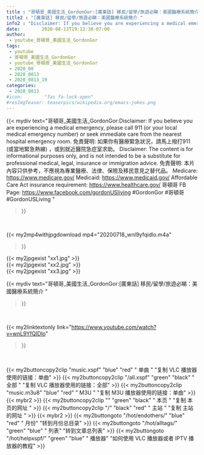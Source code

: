 ```yaml
---
title : "哥頓哥_美國生活_GordonGor:[廣東話] 移民/留學/旅遊必睇：美國醫療系統簡介 "
title2 : "[廣東話] 移民/留學/旅遊必睇：美國醫療系統簡介 "
info2 : "Disclaimer: If you believe you are experiencing a medical emergency, please call 911 (or your local medical emergency number) or seek immediate care from the nearest hospital emergency room.  免責聲明: 如果你有醫療緊急狀況，請馬上撥打911 (或當地緊急熱線) ，或到就近醫院急症室求助。  Disclaimer: The content is for informational purposes only, and is not intended to be a substitute for professional medical, legal, insurance or immigration advice. 免責聲明: 本片內容只供參考，不應視為專業醫療、法律、保險及移民意見之替代品。  Medicare:  https://www.medicare.gov/  Medicaid:  https://www.medicaid.gov/  Affordable Care Act insurance requirement: https://www.healthcare.gov/   哥頓哥 FB Page: https://www.facebook.com/gordonUSliving  #GordonGor #哥頓哥 #GordonUSLiving "
date:        2020-08-13T19:12:38-07:00
author:
 - youtube_哥頓哥_美國生活_GordonGor
tags:
 - youtube
 - 哥頓哥_美國生活_GordonGor
 - youtube_哥頓哥_美國生活_GordonGor
 - 2020_08
 - 2020_0813
 - 2020_0813_19
categories:
 - 2020_0813
#icon:        "fas fa-lock-open"
#resImgTeaser: teaserpics/wikipedia.org/emacs-jokes.png
---
```


{{< mydiv text="哥頓哥_美國生活_GordonGor:Disclaimer: If you believe you are experiencing a medical emergency, please call 911 (or your local medical emergency number) or seek immediate care from the nearest hospital emergency room.  免責聲明: 如果你有醫療緊急狀況，請馬上撥打911 (或當地緊急熱線) ，或到就近醫院急症室求助。  Disclaimer: The content is for informational purposes only, and is not intended to be a substitute for professional medical, legal, insurance or immigration advice. 免責聲明: 本片內容只供參考，不應視為專業醫療、法律、保險及移民意見之替代品。  Medicare:  https://www.medicare.gov/  Medicaid:  https://www.medicaid.gov/  Affordable Care Act insurance requirement: https://www.healthcare.gov/   哥頓哥 FB Page: https://www.facebook.com/gordonUSliving  #GordonGor #哥頓哥 #GordonUSLiving "
>}}
<br>


{{< my2mp4withjpgdownload mp4="20200718_wnl9yfqidlo.m4a"
>}}

{{< my2jpgexist "xx1.jpg" >}}<br>
{{< my2jpgexist "xx2.jpg" >}}<br>
{{< my2jpgexist "xx3.jpg" >}}<br>



{{< mydiv text="哥頓哥_美國生活_GordonGor:[廣東話] 移民/留學/旅遊必睇：美國醫療系統簡介 "
>}}
<br>

{{< my2linktextonly link="https://www.youtube.com/watch?v=wnL9YfQIDlo"
>}}


<br>

{{< my2buttoncopy2clip "music.xspf"        "blue"   "red"    " 单曲 "  "复制 VLC 播放器使用的链接：单曲" >}} {{< my2buttoncopy2clip "/all.xspf"         "green"  "black"  " 全部 "  "复制 VLC 播放器使用的链接：全部" >}} {{< my2buttoncopy2clip "music.m3u8"        "blue"   "red"    " M3U  "    "复制 M3U 播放器使用的链接：单曲" >}} {{< mybr2 >}} {{< my2buttoncopy2clip ""                  "green"  "black"  " 本页 "    "复制 本页的网址 " >}} {{< my2buttoncopy2clip "/"                 "black"  "red"    " 主站 "    "复制 主站的网址 " >}} {{< mybr2 >}} {{< my2buttongoto      "/hot/endothers/"   "blue"   "red"    " 月份"   "转到月份总目录" >}} {{< my2buttongoto      "/hot/alltags/"     "green"  "blue"   " 列表"   "转到文章总列表" >}} {{< my2buttongoto      "/hot/helpxspf/"    "green"  "blue"   " 播放器" "如何使用 VLC 播放器或者 IPTV 播放器的教程" >}} 
